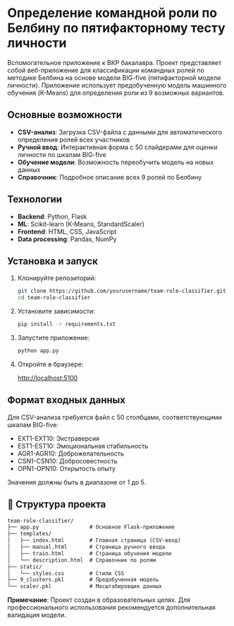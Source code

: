 # Определение командной роли по Белбину по пятифакторному тесту личности

Вспомогательное приложение к ВКР бакалавра. Проект представляет собой веб-приложение для классификации командных ролей по методике Белбина на основе модели BIG-five (пятифакторной модели личности). Приложение использует предобученную модель машинного обучения (K-Means) для определения роли из 9 возможных вариантов.

## Основные возможности

- **CSV-анализ**: Загрузка CSV-файла с данными для автоматического определения ролей всех участников
- **Ручной ввод**: Интерактивная форма с 50 слайдерами для оценки личности по шкалам BIG-five
- **Обучение модели**: Возможность переобучить модель на новых данных
- **Справочник**: Подробное описание всех 9 ролей по Белбину

## Технологии

- **Backend**: Python, Flask
- **ML**: Scikit-learn (K-Means, StandardScaler)
- **Frontend**: HTML, CSS, JavaScript
- **Data processing**: Pandas, NumPy

## Установка и запуск

1. Клонируйте репозиторий:

   ```bash
   git clone https://github.com/yourusername/team-role-classifier.git
   cd team-role-classifier
   ```

2. Установите зависимости:

   ```bash
   pip install -r requirements.txt
   ```

3. Запустите приложение:

   ```bash
   python app.py
   ```

4. Откройте в браузере:

    <http://localhost:5100>

## Формат входных данных

Для CSV-анализа требуется файл с 50 столбцами, соответствующими шкалам BIG-five:

- EXT1-EXT10: Экстраверсия
- EST1-EST10: Эмоциональная стабильность
- AGR1-AGR10: Доброжелательность
- CSN1-CSN10: Добросовестность
- OPN1-OPN10: Открытость опыту

Значения должны быть в диапазоне от 1 до 5.

## 📂 Структура проекта

``` markdown
team-role-classifier/
├── app.py                # Основное Flask-приложение
├── templates/
│   ├── index.html        # Главная страница (CSV-ввод)
│   ├── manual.html       # Страница ручного ввода
│   ├── train.html        # Страница обучения модели
│   └── description.html  # Справочник по ролям
├── static/
│   └── styles.css        # Стили CSS
├── 9_clusters.pkl        # Предобученная модель
└── scaler.pkl            # Масштабировщик данных
```

**Примечание**: Проект создан в образовательных целях. Для профессионального использования рекомендуется дополнительная валидация модели.
